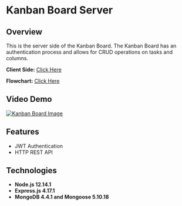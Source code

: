 # Kanban Board Server

## Overview

This is the server side of the Kanban Board. The Kanban Board has an
authentication process and allows for CRUD operations on tasks and columns.

**Client Side:** [Click Here](https://github.com/Dandoko/kanban_board_client)

**Flowchart:** [Click Here](https://github.com/Dandoko/kanban_board_client/tree/master/diagrams/kanban_board_flowchart.png)

## Video Demo

[![Kanban Board Image](https://img.youtube.com/vi/o9mr4JbaC30/0.jpg)](https://www.youtube.com/watch?v=o9mr4JbaC30&ab_channel=DanielKo)

## Features

- JWT Authentication
- HTTP REST API

## Technologies

- **Node.js 12.14.1**
- **Express.js 4.17.1**
- **MongoDB 4.4.1 and Mongoose 5.10.18**